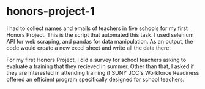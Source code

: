 # honors-project-1
I had to collect names and emails of teachers in five schools for my first Honors Project. This is the script that automated this task. I used selenium API for web scraping, and pandas for data manipulation. As an output, the code would create a new excel sheet and write all the data there. 

For my first Honors Project, I did a survey for school teachers asking to evaluate a training that they recieved in summer. Other than that, I asked if they are interested in attending training if SUNY JCC's Workforce Readiness offered an efficient program specifically designed for school teachers. 
